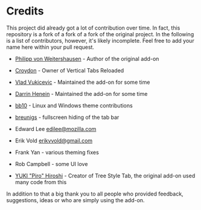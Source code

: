 # Credits

This project did already got a lot of contribution over time. In fact, this repository is a fork of a fork of a fork of the original project. In the following is a list of contributors, however, it's likely incomplete. Feel free to add your name here within your pull request.

 * [Philipp von Weitershausen](https://github.com/philikon) - Author of the original add-on
 * [Croydon](https://github.com/Croydon) - Owner of Vertical Tabs Reloaded
 * [Vlad Vukicevic](https://github.com/vvuk) - Maintained the add-on for some time
 * [Darrin Henein](https://github.com/darrinhenein) - Maintained the add-on for some time
 
 * [bb10](https://github.com/bb10) - Linux and Windows theme contributions
 * [breunigs](https://github.com/breunigs) - fullscreen hiding of the tab bar
 * Edward Lee <edilee@mozilla.com>
 * Erik Vold <erikvvold@gmail.com>
 * Frank Yan - various theming fixes
 * Rob Campbell - some UI love
 * [YUKI "Piro" Hiroshi](https://github.com/piroor) - Creator of Tree Style Tab, the original add-on used many code from this
 
In addition to that a big thank you to all people who provided feedback, suggestions, ideas or who are simply using the add-on.
